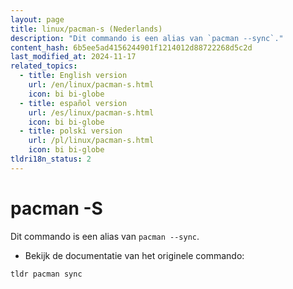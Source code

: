 ```yaml
---
layout: page
title: linux/pacman-s (Nederlands)
description: "Dit commando is een alias van `pacman --sync`."
content_hash: 6b5ee5ad4156244901f1214012d88722268d5c2d
last_modified_at: 2024-11-17
related_topics:
  - title: English version
    url: /en/linux/pacman-s.html
    icon: bi bi-globe
  - title: español version
    url: /es/linux/pacman-s.html
    icon: bi bi-globe
  - title: polski version
    url: /pl/linux/pacman-s.html
    icon: bi bi-globe
tldri18n_status: 2
---
```

# pacman -S

Dit commando is een alias van `pacman --sync`.

- Bekijk de documentatie van het originele commando:

`tldr pacman sync`
